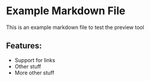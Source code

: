 # Example Markdown File

This is an example markdown file to test the preview tool

## Features:
* Support for links
* Other stuff
* More other stuff
